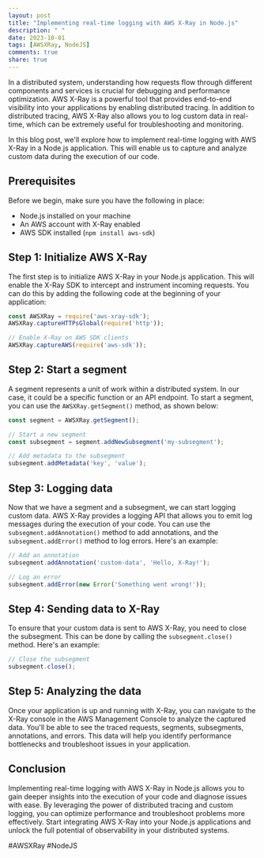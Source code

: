 ```yaml
---
layout: post
title: "Implementing real-time logging with AWS X-Ray in Node.js"
description: " "
date: 2023-10-01
tags: [AWSXRay, NodeJS]
comments: true
share: true
---
```


In a distributed system, understanding how requests flow through different components and services is crucial for debugging and performance optimization. AWS X-Ray is a powerful tool that provides end-to-end visibility into your applications by enabling distributed tracing. In addition to distributed tracing, AWS X-Ray also allows you to log custom data in real-time, which can be extremely useful for troubleshooting and monitoring.

In this blog post, we'll explore how to implement real-time logging with AWS X-Ray in a Node.js application. This will enable us to capture and analyze custom data during the execution of our code.

## Prerequisites

Before we begin, make sure you have the following in place:

- Node.js installed on your machine
- An AWS account with X-Ray enabled
- AWS SDK installed (`npm install aws-sdk`)

## Step 1: Initialize AWS X-Ray

The first step is to initialize AWS X-Ray in your Node.js application. This will enable the X-Ray SDK to intercept and instrument incoming requests. You can do this by adding the following code at the beginning of your application:

```javascript
const AWSXRay = require('aws-xray-sdk');
AWSXRay.captureHTTPsGlobal(require('http'));

// Enable X-Ray on AWS SDK clients
AWSXRay.captureAWS(require('aws-sdk'));
```

## Step 2: Start a segment

A segment represents a unit of work within a distributed system. In our case, it could be a specific function or an API endpoint. To start a segment, you can use the `AWSXRay.getSegment()` method, as shown below:

```javascript
const segment = AWSXRay.getSegment();

// Start a new segment
const subsegment = segment.addNewSubsegment('my-subsegment');

// Add metadata to the subsegment
subsegment.addMetadata('key', 'value');
```

## Step 3: Logging data

Now that we have a segment and a subsegment, we can start logging custom data. AWS X-Ray provides a logging API that allows you to emit log messages during the execution of your code. You can use the `subsegment.addAnnotation()` method to add annotations, and the `subsegment.addError()` method to log errors. Here's an example:

```javascript
// Add an annotation
subsegment.addAnnotation('custom-data', 'Hello, X-Ray!');

// Log an error
subsegment.addError(new Error('Something went wrong!'));
```

## Step 4: Sending data to X-Ray

To ensure that your custom data is sent to AWS X-Ray, you need to close the subsegment. This can be done by calling the `subsegment.close()` method. Here's an example:

```javascript
// Close the subsegment
subsegment.close();
```

## Step 5: Analyzing the data

Once your application is up and running with X-Ray, you can navigate to the X-Ray console in the AWS Management Console to analyze the captured data. You'll be able to see the traced requests, segments, subsegments, annotations, and errors. This data will help you identify performance bottlenecks and troubleshoot issues in your application.

## Conclusion

Implementing real-time logging with AWS X-Ray in Node.js allows you to gain deeper insights into the execution of your code and diagnose issues with ease. By leveraging the power of distributed tracing and custom logging, you can optimize performance and troubleshoot problems more effectively. Start integrating AWS X-Ray into your Node.js applications and unlock the full potential of observability in your distributed systems.

\#AWSXRay #NodeJS